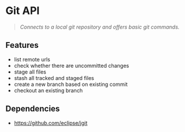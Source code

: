 # Git API

> _Connects to a local git repository and offers basic git commands._

## Features

- list remote urls
- check whether there are uncommitted changes
- stage all files
- stash all tracked and staged files
- create a new branch based on existing commit
- checkout an existing branch

## Dependencies

- https://github.com/eclipse/jgit
